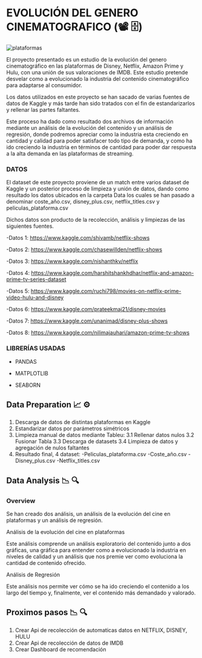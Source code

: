 # EVOLUCIÓN DEL GENERO CINEMATOGRAFICO (:film_projector: :file_cabinet:)

![plataformas](https://user-images.githubusercontent.com/71724254/116782262-53045880-aa88-11eb-9e58-44c275e46b33.png)



El proyecto presentado es un estudio de la evolución del genero cinematográfico en las plataformas de Disney, Netflix, Amazon Prime y Hulu, con una unión de sus valoraciones de IMDB. Este estudio pretende desvelar como a evolucionado la industria del contenido cinematográfico para adaptarse al consumidor.

Los datos utilizados en este proyecto se han sacado de varias fuentes de datos de Kaggle y más tarde han sido tratados con el fin de estandarizarlos y rellenar las partes faltantes.

Este proceso ha dado como resultado dos archivos de información mediante un análisis de la evolución del contenido y un análisis de regresión, donde podremos apreciar como la industria esta creciendo en cantidad y calidad para poder satisfacer todo tipo de demanda, y como ha ido creciendo la industria en términos de cantidad para poder dar respuesta a la alta demanda en las plataformas de streaming.


### DATOS

El dataset de este proyecto proviene de un match entre varios dataset de Kaggle y un posterior proceso de limpieza y unión de datos, dando como resultado los datos ubicados en la carpeta Data los cuales se han pasado a denominar coste_año.csv, disney_plus.csv, netflix_titles.csv y peliculas_plataforma.csv 

Dichos datos son producto de la recolección, análisis y limpiezas de las siguientes fuentes.

-Datos 1: https://www.kaggle.com/shivamb/netflix-shows

-Datos 2: https://www.kaggle.com/chasewillden/netflix-shows

-Datos 3: https://www.kaggle.com/nishanthkv/netflix

-Datos 4: https://www.kaggle.com/harshitshankhdhar/netflix-and-amazon-prime-tv-series-dataset

-Datos 5: https://www.kaggle.com/ruchi798/movies-on-netflix-prime-video-hulu-and-disney

-Datos 6: https://www.kaggle.com/prateekmaj21/disney-movies

-Datos 7: https://www.kaggle.com/unanimad/disney-plus-shows

-Datos 8: https://www.kaggle.com/nilimajauhari/amazon-prime-tv-shows


### LIBRERÍAS USADAS

- PANDAS

- MATPLOTLIB
- SEABORN

## Data Preparation :chart_with_upwards_trend: :gear:

1. Descarga de datos de distintas plataformas en Kaggle
2. Estandarizar datos por parámetros simétricos
3. Limpieza manual de datos mediante Tableu:
	3.1 Rellenar datos nulos
	3.2 Fusionar Tabla
	3.3 Descarga de datasets
	3.4 Limpieza de datos y agregación de nulos faltantes
4. Resultado final, 4 dataset:
	-Peliculas_plataforma.csv
	-Coste_año.csv
	-Disney_plus.csv
	-Netflix_titles.csv


## Data Analysis :chart_with_downwards_trend: :mag:

### Overview

Se han creado dos análisis, un análisis de la evolución del cine en plataformas y un análisis de regresión.

Análisis de la evolución del cine en plataformas

Este análisis comprende un análisis exploratorio del contenido junto a dos gráficas, una gráfica para entender como a evolucionado la industria en niveles de calidad y un análisis que nos premie ver como evoluciona la cantidad de contenido ofrecido.

Análisis de Regresión

Este análisis nos permite ver cómo se ha ido creciendo el contenido a los largo del tiempo y, finalmente, ver el contenido más demandado y valorado.



## Proximos pasos :chart_with_downwards_trend: :mag:
1. Crear Api de recolección de automaticas datos en NETFLIX, DISNEY, HULU 
2. Crear Api de recolección de datos de IMDB
2. Crear Dashboard de recomendación
